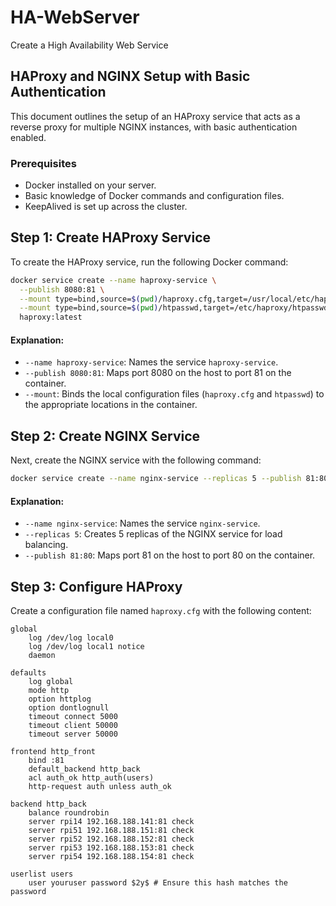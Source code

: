 
# HA-WebServer
Create a High Availability Web Service

## HAProxy and NGINX Setup with Basic Authentication

This document outlines the setup of an HAProxy service that acts as a reverse proxy for multiple NGINX instances, with basic authentication enabled.

### Prerequisites

- Docker installed on your server.
- Basic knowledge of Docker commands and configuration files.
- KeepAlived is set up across the cluster.

## Step 1: Create HAProxy Service

To create the HAProxy service, run the following Docker command:

```bash
docker service create --name haproxy-service \
  --publish 8080:81 \
  --mount type=bind,source=$(pwd)/haproxy.cfg,target=/usr/local/etc/haproxy/haproxy.cfg \
  --mount type=bind,source=$(pwd)/htpasswd,target=/etc/haproxy/htpasswd \
  haproxy:latest
```

#### Explanation:
- `--name haproxy-service`: Names the service `haproxy-service`.
- `--publish 8080:81`: Maps port 8080 on the host to port 81 on the container.
- `--mount`: Binds the local configuration files (`haproxy.cfg` and `htpasswd`) to the appropriate locations in the container.

## Step 2: Create NGINX Service

Next, create the NGINX service with the following command:

```bash
docker service create --name nginx-service --replicas 5 --publish 81:80 nginx
```

#### Explanation:
- `--name nginx-service`: Names the service `nginx-service`.
- `--replicas 5`: Creates 5 replicas of the NGINX service for load balancing.
- `--publish 81:80`: Maps port 81 on the host to port 80 on the container.

## Step 3: Configure HAProxy

Create a configuration file named `haproxy.cfg` with the following content:

```haproxy
global
    log /dev/log local0
    log /dev/log local1 notice
    daemon

defaults
    log global
    mode http
    option httplog
    option dontlognull
    timeout connect 5000
    timeout client 50000
    timeout server 50000

frontend http_front
    bind :81
    default_backend http_back
    acl auth_ok http_auth(users)
    http-request auth unless auth_ok

backend http_back
    balance roundrobin
    server rpi14 192.168.188.141:81 check
    server rpi51 192.168.188.151:81 check
    server rpi52 192.168.188.152:81 check
    server rpi53 192.168.188.153:81 check
    server rpi54 192.168.188.154:81 check

userlist users
    user youruser password $2y$ # Ensure this hash matches the password
```
